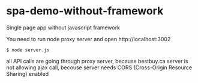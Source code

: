 # spa-demo-without-framework
Single page app without javascript framework

You need to run node proxy server and open http://localhost:3002
```
$ node server.js
```
all API calls are going through proxy server, because bestbuy.ca server is not allowing ajax call, 
becouse server needs CORS (Cross-Origin Resource Sharing) enabled
